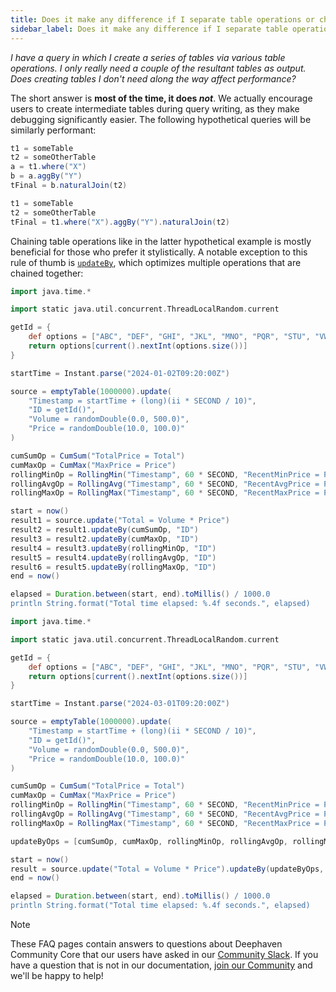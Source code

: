 ```yaml
---
title: Does it make any difference if I separate table operations or chain them together?
sidebar_label: Does it make any difference if I separate table operations or chain them together?
---
```


<em>I have a query in which I create a series of tables via various table operations. I only really need a couple of the resultant tables as output. Does creating tables I don't need along the way affect performance?</em>

<p></p>

The short answer is **most of the time, it does _not_**. We actually encourage users to create intermediate tables during query writing, as they make debugging significantly easier. The following hypothetical queries will be similarly performant:

```groovy skip-test
t1 = someTable
t2 = someOtherTable
a = t1.where("X")
b = a.aggBy("Y")
tFinal = b.naturalJoin(t2)
```

```groovy skip-test
t1 = someTable
t2 = someOtherTable
tFinal = t1.where("X").aggBy("Y").naturalJoin(t2)
```

Chaining table operations like in the latter hypothetical example is mostly beneficial for those who prefer it stylistically. A notable exception to this rule of thumb is [`updateBy`](../table-operations/update-by-operations/updateBy.md), which optimizes multiple operations that are chained together:

```groovy order=:log,result6,result5,result4,result3,result2,result1,source
import java.time.*

import static java.util.concurrent.ThreadLocalRandom.current

getId = {
    def options = ["ABC", "DEF", "GHI", "JKL", "MNO", "PQR", "STU", "VWX"]
    return options[current().nextInt(options.size())]
}

startTime = Instant.parse("2024-01-02T09:20:00Z")

source = emptyTable(1000000).update(
    "Timestamp = startTime + (long)(ii * SECOND / 10)",
    "ID = getId()",
    "Volume = randomDouble(0.0, 500.0)",
    "Price = randomDouble(10.0, 100.0)"
)

cumSumOp = CumSum("TotalPrice = Total")
cumMaxOp = CumMax("MaxPrice = Price")
rollingMinOp = RollingMin("Timestamp", 60 * SECOND, "RecentMinPrice = Price")
rollingAvgOp = RollingAvg("Timestamp", 60 * SECOND, "RecentAvgPrice = Price")
rollingMaxOp = RollingMax("Timestamp", 60 * SECOND, "RecentMaxPrice = Price")

start = now()
result1 = source.update("Total = Volume * Price")
result2 = result1.updateBy(cumSumOp, "ID")
result3 = result2.updateBy(cumMaxOp, "ID")
result4 = result3.updateBy(rollingMinOp, "ID")
result5 = result4.updateBy(rollingAvgOp, "ID")
result6 = result5.updateBy(rollingMaxOp, "ID")
end = now()

elapsed = Duration.between(start, end).toMillis() / 1000.0
println String.format("Total time elapsed: %.4f seconds.", elapsed)
```

```groovy order=:log,result,source
import java.time.*

import static java.util.concurrent.ThreadLocalRandom.current

getId = {
    def options = ["ABC", "DEF", "GHI", "JKL", "MNO", "PQR", "STU", "VWX"]
    return options[current().nextInt(options.size())]
}

startTime = Instant.parse("2024-03-01T09:20:00Z")

source = emptyTable(1000000).update(
    "Timestamp = startTime + (long)(ii * SECOND / 10)",
    "ID = getId()",
    "Volume = randomDouble(0.0, 500.0)",
    "Price = randomDouble(10.0, 100.0)"
)

cumSumOp = CumSum("TotalPrice = Total")
cumMaxOp = CumMax("MaxPrice = Price")
rollingMinOp = RollingMin("Timestamp", 60 * SECOND, "RecentMinPrice = Price")
rollingAvgOp = RollingAvg("Timestamp", 60 * SECOND, "RecentAvgPrice = Price")
rollingMaxOp = RollingMax("Timestamp", 60 * SECOND, "RecentMaxPrice = Price")

updateByOps = [cumSumOp, cumMaxOp, rollingMinOp, rollingAvgOp, rollingMaxOp]

start = now()
result = source.update("Total = Volume * Price").updateBy(updateByOps, "ID")
end = now()

elapsed = Duration.between(start, end).toMillis() / 1000.0
println String.format("Total time elapsed: %.4f seconds.", elapsed)
```

> [!NOTE]
> These FAQ pages contain answers to questions about Deephaven Community Core that our users have asked in our [Community Slack](/slack). If you have a question that is not in our documentation, [join our Community](/slack) and we'll be happy to help!
